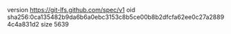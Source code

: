 version https://git-lfs.github.com/spec/v1
oid sha256:0ca135482b9da6b6a0ebc3153c8b5ce00b8b2dfcfa62ee0c27a28894c4a831d2
size 5639
